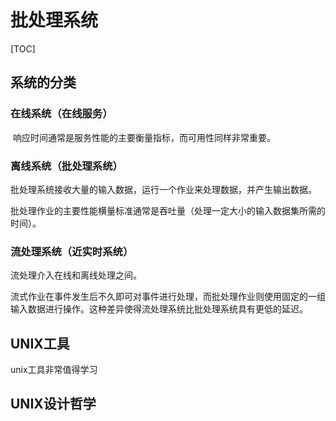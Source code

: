 # 批处理系统

[TOC]

## 系统的分类

### 在线系统（在线服务）

​	响应时间通常是服务性能的主要衡量指标，而可用性同样非常重要。

### 离线系统（批处理系统）

 批处理系统接收大量的输入数据，运行一个作业来处理数据，并产生输出数据。

批处理作业的主要性能横量标准通常是吞吐量（处理一定大小的输入数据集所需的时间）。

### 流处理系统（近实时系统）

流处理介入在线和离线处理之间。

流式作业在事件发生后不久即可对事件进行处理，而批处理作业则使用固定的一组输入数据进行操作。这种差异使得流处理系统比批处理系统具有更低的延迟。

## UNIX工具

unix工具非常值得学习

## UNIX设计哲学


